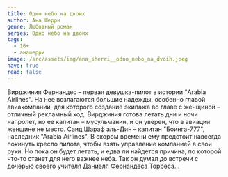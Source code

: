 ```yaml
---
title: Одно небо на двоих
author: Ана Шерри
genre: Любовный роман
series: Одно небо на двоих
tags:
  - 16+
  - анашерри
image: /src/assets/img/ana_sherri__odno_nebo_na_dvoih.jpeg
have: true
read: false
---
```

Вирджиния Фернандес – первая девушка-пилот в истории "Arabia Airlines". На нее возлагаются большие надежды, особенно главой авиакомпании, для которого создание экипажа во главе с женщиной – отличный рекламный ход. Вирджиния готова летать дни и ночи напролет, но ее капитан – мусульманин, и он уверен, что в авиации женщине не место. Саид Шараф аль-Дин – капитан "Боинга-777", наследник "Аrabiа Airlines". В скором времени ему предстоит навсегда покинуть кресло пилота, чтобы взять управление компанией в свои руки. Но пока он будет летать, и едва ли найдется причина, по которой что-то станет для него важнее неба. Так он думал до встречи с дочерью своего учителя Даниэля Фернандеса Торреса…
